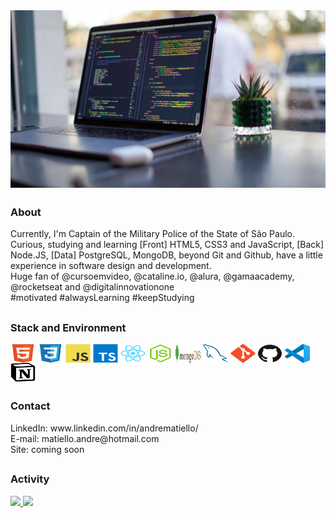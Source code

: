<!-- *********************************** Banner ************************************************ -->
<img src="./assets/img-desktop-github2.jpg" align="center">

<!-- ****************************************** Bio ******************************************** -->
##

### About
<p align="left">
Currently, I'm Captain of the Military Police of the State of São Paulo.<br>
Curious, studying and learning [Front] HTML5, CSS3 and JavaScript, [Back] Node.JS, [Data] PostgreSQL, MongoDB, beyond Git and Github, have a little experience in software design and development.<br>
Huge fan of @cursoemvideo, @cataline.io, @alura, @gamaacademy, @rocketseat and @digitalinnovationone<br>
#motivated #alwaysLearning #keepStudying
</p>

<!-- ****************************************** Stack ****************************************** -->
##
### Stack and Environment
<div style="display: inline_block">
  <img align="center" alt="matiello-HTML" height="30" width="40" src="./assets/html5.svg">
  <img align="center" alt="matiello-CSS" height="30" width="40" src="./assets/css3.svg">
  <img align="center" alt="matiello-Js" height="30" width="40" src="./assets/javascript.svg">
  <img align="center" alt="matiello-Ts" height="30" width="40" src="./assets/typescript.svg">
  <img align="center" alt="matiello-React" height="30" width="40" src="./assets/react.svg">
  <img align="center" alt="matiello-Node" height="30" width="40" src="./assets/nodejs.svg">
  <img align="center" alt="matiello-MongoDB" height="30" width="40" src="./assets/mongodb.svg">
  <img align="center" alt="matiello-MySQL" height="30" width="40" src="./assets/mysql.svg">
  <img align="center" alt="matiello-Git" height="30" width="40" src="./assets/git.svg">
  <img align="center" alt="matiello-Github" height="30" width="40" src="./assets/github.svg">
  <img align="center" alt="matiello-VSC" height="30" width="40" src="./assets/vscode.svg">
  <img align="center" alt="matiello-Notion" height="30" width="40" src="./assets/notion.svg">
</div>

<!-- ****************************************** Contact ****************************************** -->
##
### Contact
<p align="left">
LinkedIn: www.linkedin.com/in/andrematiello/<br>
E-mail: matiello.andre@hotmail.com<br>
Site: coming soon<br>
</p>

<!-- ****************************************** Activity ***************************************** -->
##
### Activity
<div>
  <a href="https://github.com/andrematiello">
  <img height="180em" src="https://github-readme-stats.vercel.app/api?username=andrematiello&show_icons=true&theme=dracula&include_all_commits=true&count_private=true"/>
  <img height="180em" src="https://github-readme-stats.vercel.app/api/top-langs/?username=andrematiello&layout=compact&langs_count=7&theme=dracula"/>
</div>
